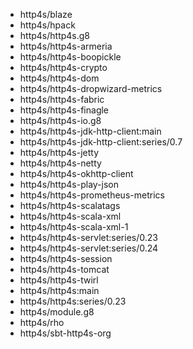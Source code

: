 - http4s/blaze
- http4s/hpack
- http4s/http4s.g8
- http4s/http4s-armeria
- http4s/http4s-boopickle
- http4s/http4s-crypto
- http4s/http4s-dom
- http4s/http4s-dropwizard-metrics
- http4s/http4s-fabric
- http4s/http4s-finagle
- http4s/http4s-io.g8
- http4s/http4s-jdk-http-client:main
- http4s/http4s-jdk-http-client:series/0.7
- http4s/http4s-jetty
- http4s/http4s-netty
- http4s/http4s-okhttp-client
- http4s/http4s-play-json
- http4s/http4s-prometheus-metrics
- http4s/http4s-scalatags
- http4s/http4s-scala-xml
- http4s/http4s-scala-xml-1
- http4s/http4s-servlet:series/0.23
- http4s/http4s-servlet:series/0.24
- http4s/http4s-session
- http4s/http4s-tomcat
- http4s/http4s-twirl
- http4s/http4s:main
- http4s/http4s:series/0.23
- http4s/module.g8
- http4s/rho
- http4s/sbt-http4s-org
